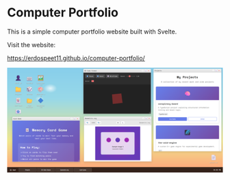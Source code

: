 # Computer Portfolio

This is a simple computer portfolio website built with Svelte.

Visit the website:

https://erdospeet11.github.io/computer-portfolio/

![screenshot](./screenshot.png)